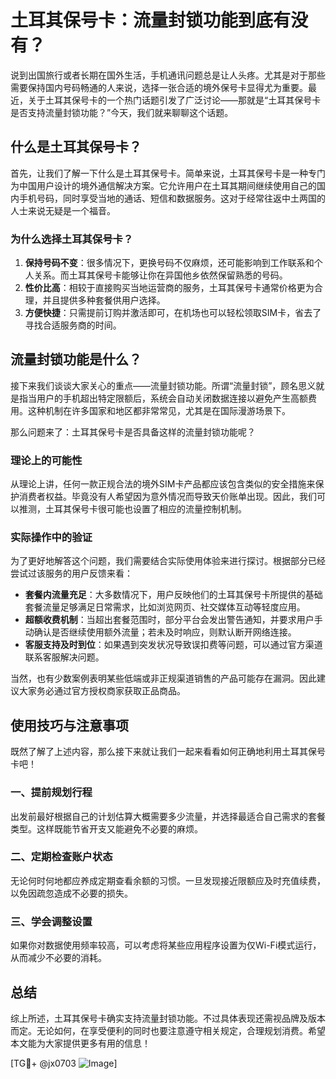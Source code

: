 # 土耳其保号卡：流量封锁功能到底有没有？

说到出国旅行或者长期在国外生活，手机通讯问题总是让人头疼。尤其是对于那些需要保持国内号码畅通的人来说，选择一张合适的境外保号卡显得尤为重要。最近，关于土耳其保号卡的一个热门话题引发了广泛讨论——那就是“土耳其保号卡是否支持流量封锁功能？”今天，我们就来聊聊这个话题。

## 什么是土耳其保号卡？

首先，让我们了解一下什么是土耳其保号卡。简单来说，土耳其保号卡是一种专门为中国用户设计的境外通信解决方案。它允许用户在土耳其期间继续使用自己的国内手机号码，同时享受当地的通话、短信和数据服务。这对于经常往返中土两国的人士来说无疑是一个福音。

### 为什么选择土耳其保号卡？

1. **保持号码不变**：很多情况下，更换号码不仅麻烦，还可能影响到工作联系和个人关系。而土耳其保号卡能够让你在异国他乡依然保留熟悉的号码。
2. **性价比高**：相较于直接购买当地运营商的服务，土耳其保号卡通常价格更为合理，并且提供多种套餐供用户选择。
3. **方便快捷**：只需提前订购并激活即可，在机场也可以轻松领取SIM卡，省去了寻找合适服务商的时间。

## 流量封锁功能是什么？

接下来我们谈谈大家关心的重点——流量封锁功能。所谓“流量封锁”，顾名思义就是指当用户的手机超出特定限额后，系统会自动关闭数据连接以避免产生高额费用。这种机制在许多国家和地区都非常常见，尤其是在国际漫游场景下。

那么问题来了：土耳其保号卡是否具备这样的流量封锁功能呢？

### 理论上的可能性

从理论上讲，任何一款正规合法的境外SIM卡产品都应该包含类似的安全措施来保护消费者权益。毕竟没有人希望因为意外情况而导致天价账单出现。因此，我们可以推测，土耳其保号卡很可能也设置了相应的流量控制机制。

### 实际操作中的验证

为了更好地解答这个问题，我们需要结合实际使用体验来进行探讨。根据部分已经尝试过该服务的用户反馈来看：

- **套餐内流量充足**：大多数情况下，用户反映他们的土耳其保号卡所提供的基础套餐流量足够满足日常需求，比如浏览网页、社交媒体互动等轻度应用。
- **超额收费机制**：当超出套餐范围时，部分平台会发出警告通知，并要求用户手动确认是否继续使用额外流量；若未及时响应，则默认断开网络连接。
- **客服支持及时到位**：如果遇到突发状况导致误扣费等问题，可以通过官方渠道联系客服解决问题。

当然，也有少数案例表明某些低端或非正规渠道销售的产品可能存在漏洞。因此建议大家务必通过官方授权商家获取正品商品。

## 使用技巧与注意事项

既然了解了上述内容，那么接下来就让我们一起来看看如何正确地利用土耳其保号卡吧！

### 一、提前规划行程
出发前最好根据自己的计划估算大概需要多少流量，并选择最适合自己需求的套餐类型。这样既能节省开支又能避免不必要的麻烦。

### 二、定期检查账户状态
无论何时何地都应养成定期查看余额的习惯。一旦发现接近限额应及时充值续费，以免因疏忽造成不必要的损失。

### 三、学会调整设置
如果你对数据使用频率较高，可以考虑将某些应用程序设置为仅Wi-Fi模式运行，从而减少不必要的消耗。

## 总结

综上所述，土耳其保号卡确实支持流量封锁功能。不过具体表现还需视品牌及版本而定。无论如何，在享受便利的同时也要注意遵守相关规定，合理规划消费。希望本文能为大家提供更多有用的信息！

[TG💪+ @jx0703 ![Image](https://github.com/user-attachments/assets/dbca1d08-cadb-493c-b0ec-ad6f7a83f270)]